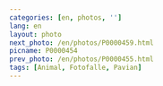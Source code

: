 ```yaml
---
categories: [en, photos, '']
lang: en
layout: photo
next_photo: /en/photos/P0000459.html
picname: P0000454
prev_photo: /en/photos/P0000455.html
tags: [Animal, Fotofalle, Pavian]
---
```


